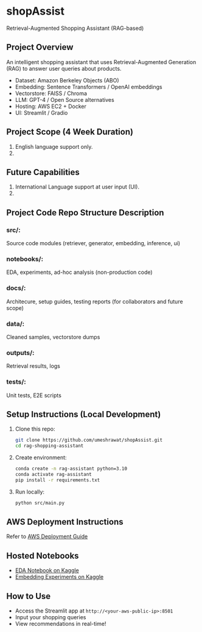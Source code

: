 # shopAssist
Retrieval-Augmented Shopping Assistant (RAG-based)

## Project Overview
An intelligent shopping assistant that uses Retrieval-Augmented Generation (RAG) to answer user queries about products.

- Dataset: Amazon Berkeley Objects (ABO)
- Embedding: Sentence Transformers / OpenAI embeddings
- Vectorstore: FAISS / Chroma
- LLM: GPT-4 / Open Source alternatives
- Hosting: AWS EC2 + Docker
- UI: Streamlit / Gradio

## Project Scope (4 Week Duration)
1. English language support only.
2. 


## Future Capabilities
1. International Language support at user input (UI).
2. 


## Project Code Repo Structure Description

### src/: 
Source code modules (retriever, generator, embedding, inference, ui)

### notebooks/:
EDA, experiments, ad-hoc analysis (non-production code)

### docs/:
Architecure, setup guides, testing reports (for collaborators and future scope)

### data/:
Cleaned samples, vectorstore dumps

### outputs/:
Retrieval results, logs

### tests/:
Unit tests, E2E scripts

## Setup Instructions (Local Development)

1. Clone this repo:
   ```bash
   git clone https://github.com/umeshrawat/shopAssist.git
   cd rag-shopping-assistant
   ```

2. Create environment:
   ```bash
   conda create -n rag-assistant python=3.10
   conda activate rag-assistant
   pip install -r requirements.txt
   ```

3. Run locally:
   ```bash
   python src/main.py
   ```

## AWS Deployment Instructions
Refer to [AWS Deployment Guide](docs/aws_deployment_guide.md)

## Hosted Notebooks
- [EDA Notebook on Kaggle](link_to_be_added)
- [Embedding Experiments on Kaggle](link_to_be_added)

## How to Use
- Access the Streamlit app at `http://<your-aws-public-ip>:8501`
- Input your shopping queries
- View recommendations in real-time!
